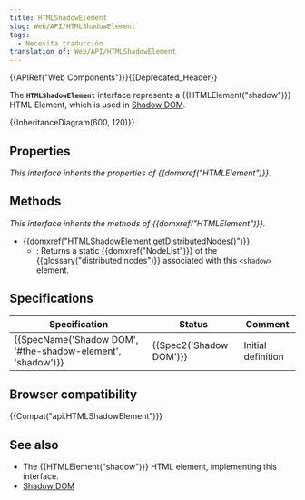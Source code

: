 ```yaml
---
title: HTMLShadowElement
slug: Web/API/HTMLShadowElement
tags:
  - Necesita traducción
translation_of: Web/API/HTMLShadowElement
---
```


{{APIRef("Web Components")}}{{Deprecated_Header}}

The **`HTMLShadowElement`** interface represents a {{HTMLElement("shadow")}} HTML Element, which is used in [Shadow DOM](/es/docs/Web/Web_Components/Shadow_DOM).

{{InheritanceDiagram(600, 120)}}

## Properties

_This interface inherits the properties of {{domxref("HTMLElement")}}._

## Methods

_This interface inherits the methods of {{domxref("HTMLElement")}}._

- {{domxref("HTMLShadowElement.getDistributedNodes()")}}
  - : Returns a static {{domxref("NodeList")}} of the {{glossary("distributed nodes")}} associated with this `<shadow>` element.

## Specifications

| Specification                                                                    | Status                           | Comment            |
| -------------------------------------------------------------------------------- | -------------------------------- | ------------------ |
| {{SpecName('Shadow DOM', '#the-shadow-element', 'shadow')}} | {{Spec2('Shadow DOM')}} | Initial definition |

## Browser compatibility

{{Compat("api.HTMLShadowElement")}}

## See also

- The {{HTMLElement("shadow")}} HTML element, implementing this interface.
- [Shadow DOM](/es/docs/Web/Web_Components/Shadow_DOM)
